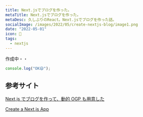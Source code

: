 ```yaml
---
title: Next.jsでブログを作った。
metaTitle: Next.jsでブログを作った。
metaDesc: 久しぶりのReact。Next.jsでブログを作った話。
socialImage: /images/2022/05/create-nextjs-blog/image1.png
date: "2022-05-01"
icon: 👾
tags:
  - nextjs
---
```


作成中・・

```js
console.log("OK😄");
```

## 参考サイト

[Next.js でブログを作って、動的 OGP も用意した](https://shon0.dev/posts/8r_hksif024a/)

[Create a Next.js App](https://nextjs.org/learn/basics/create-nextjs-app)
